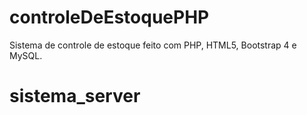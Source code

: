 # controleDeEstoquePHP
Sistema de controle de estoque feito com PHP, HTML5, Bootstrap 4 e MySQL.
# sistema_server
